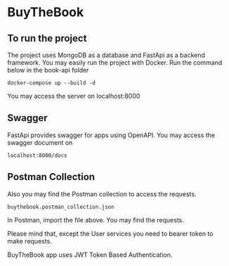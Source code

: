 # BuyTheBook

## To run the project

The project uses MongoDB as a database and FastApi as a backend framework.
You may easily run the project with Docker. Run the command below in the book-api folder

````
docker-compose up --build -d
````

You may access the server on localhost:8000

## Swagger
FastApi provides swagger for apps using OpenAPI. You may access the swagger document on
````
localhost:8000/docs
````

## Postman Collection

Also you may find the Postman collection to access the requests.
````
buythebook.postman_collection.json
````
In Postman, import the file above. You may find the requests. 

Please mind that, except the User services you need to bearer token to make requests.

BuyTheBook app uses JWT Token Based Authentication.